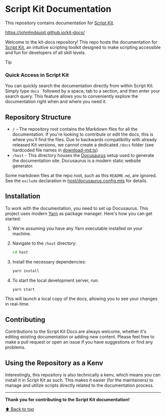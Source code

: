<a name="top"></a>
# Script Kit Documentation

This repository contains documentation for [Script Kit](https://scriptkit.com).

https://johnlindquist.github.io/kit-docs/

Welcome to the kit-docs repository! 
This repo hosts the documentation for [Script Kit](https://scriptkit.com/), an intuitive scripting toolkit 
designed to make scripting accessible and fun for developers of all skill levels.

> [!TIP]
> ### Quick Access in Script Kit
> You can quickly search the documentation directly from within Script Kit. Simply type `docs ` followed by a space, tab to
> a section, and then enter your search query. This feature allows you to conveniently explore the documentation right
> when and where you need it.

## Repository Structure

- `/` - The repository root contains the Markdown files for all the documentation. If you're looking to contribute or edit 
  the docs, this is where you'll find the files. Due to backwards compatibility with already released Kit versions, we cannot 
  create a dedicated `/docs` folder (see hardcoded file names in [download-md.ts](https://github.com/johnlindquist/kit/blob/main/src/cli/download-md.ts))
- `/host` - This directory houses the [Docusaurus](https://docusaurus.io/) setup used to generate the documentation site. Docusaurus is a modern static website generator.

Some markdown files at the repo root, such as this `README.md`, are ignored. See the `exclude` declaration in 
[host/docusaurus.config.mts](https://github.com/johnlindquist/kit-docs/blob/main/host/docusaurus.config.ts) for details.

## Installation

To work with the documentation, you need to set up Docusaurus. This project uses modern [Yarn](https://yarnpkg.com/) 
as package manager. Here's how you can get started:

1. We're assuming you have any Yarn executable installed on your machine.

2. Navigate to the `/host` directory:

    ```bash
    cd host
    ```

3. Install the necessary dependencies:

    ```bash
    yarn install
    ```

4. To start the local development server, run:

    ```bash
    yarn start
    ```

This will launch a local copy of the docs, allowing you to see your changes in real-time.

## Contributing

Contributions to the Script Kit Docs are always welcome, whether it's editing existing documentation or adding new 
content. Please feel free to make a pull request or open an issue if you have suggestions or find any problems.

## Using the Repository as a Kenv

Interestingly, this repository is also technically a kenv, which means you can install it in Script Kit as such. 
This makes it easier (for the maintainers) to manage and utilize scripts directly related to the documentation process.


-----

**Thank you for contributing to the Script Kit documentation!**

[⬆️ Back to top](#top)
